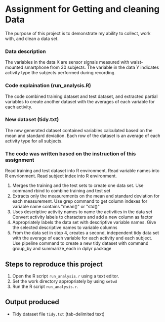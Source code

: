 # Assignment for Getting and cleaning Data

The purpose of this project is to demonstrate my ability to collect, work with, and clean a data set.

### Data description
The variables in the data X are sensor signals measured with waist-mounted smartphone from 30 subjects. The variable in the data Y indicates activity type the subjects performed during recording.

### Code explaination (run_analysis.R)
The code combined training dataset and test dataset,  and extracted partial variables to create another dataset with the averages of each variable for each activity.

### New dataset (tidy.txt)
The new generated dataset contained variables calculated based on the mean and standard deviation. Each row of the dataset is an average of each activity type for all subjects.

### The code was written based on the instruction of this assignment
Read training and test dataset into R environment.
Read variable names into R envrionment.
Read subject index into R environment.

1. Merges the training and the test sets to create one data set.
Use command rbind to combine training and test set
2. Extracts only the measurements on the mean and standard deviation for each measurement.
Use grep command to get column indexes for variable name contains "mean()" or "std()"
3. Uses descriptive activity names to name the activities in the data set
Convert activity labels to characters and add a new column as factor
4. Appropriately labels the data set with descriptive variable names.
Give the selected descriptive names to variable columns
5. From the data set in step 4, creates a second, independent tidy data set with the average of each variable for each activity and each subject.
Use pipeline command to create a new tidy dataset with command group_by and summarize_each in dplyr package

Steps to reproduce this project
-------------------------------

1. Open the R script `run_analysis.r` using a text editor.
2. Set the work directory appropriately by using `setwd` 
3. Run the R script `run_analysis.r`. 


Output produced
----------------
* Tidy dataset file `tidy.txt` (tab-delimited text)
